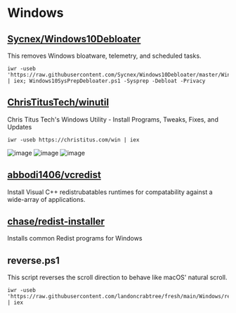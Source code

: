 # Windows

## [Sycnex/Windows10Debloater](https://github.com/Sycnex/Windows10Debloater)
This removes Windows bloatware, telemetry, and scheduled tasks.
```pwsh
iwr -useb 'https://raw.githubusercontent.com/Sycnex/Windows10Debloater/master/Windows10SysPrepDebloater.ps1' | iex; Windows10SysPrepDebloater.ps1 -Sysprep -Debloat -Privacy
```

## [ChrisTitusTech/winutil](https://github.com/ChrisTitusTech/winutil)
Chris Titus Tech's Windows Utility - Install Programs, Tweaks, Fixes, and Updates 
```pwsh
iwr -useb https://christitus.com/win | iex
```
![image](https://github.com/landoncrabtree/fresh/assets/34496757/c40adcfc-d7da-4714-9f69-ca0de41b1c5b)
![image](https://github.com/landoncrabtree/fresh/assets/34496757/ceb9447f-9c71-451a-9e7e-25b579ca8a09)
![image](https://github.com/landoncrabtree/fresh/assets/34496757/b7b3fa81-ca73-4eb8-ad81-2fd8df7d654f)

## [abbodi1406/vcredist](https://github.com/abbodi1406/vcredist)
Install Visual C++ redistrubatables runtimes for compatability against a wide-array of applications.

## [chase/redist-installer](https://git.chse.dev/chase/redist-installer)
Installs common Redist programs for Windows

## reverse.ps1
This script reverses the scroll direction to behave like macOS' natural scroll.
```pwsh
iwr -useb 'https://raw.githubusercontent.com/landoncrabtree/fresh/main/Windows/reverse.ps1' | iex
```
